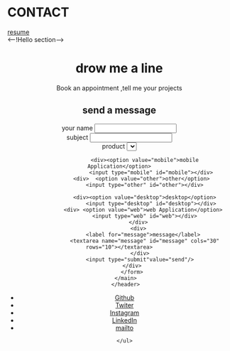 # CONTACT<!DOCTYPE html>
<html lang="en"><head>
    <meta charset="UTF-8">
    <meta http-equiv="X-UA-Compatible"content="IE=edge">
    <meta name="viewport"content="width=device-width,initial-scale=1.0">
    <title>contact</title>
</head>
<body>
    <nav>
        <a href="index.html"> </a>
        <a href="service.html"></a>
        <a href="Portfolio.html"></a>
        <a href="">resume</a>
    </nav>
    <--!Hello section-->
    <header>
        <h1>drow me a line</h1>
        <p>
            Book an appointment ,tell me your projects
        </p>
        <!--content-->
        <main>
            <h2>
                send a message
            </h2>
            <form action="">
                <div>
                    <label for="name">your name</label>
                    <input type="text" id="name">
                </div>
                <div>
                    <label for="subject">subject</label>
                    <input type="text"name="subject"id="subject"/>
                </div>
                <div>
                    <label for="product">product</label>
                    <select name="product"id="product"></select>

                    <div><option value="mobile">mobile Application</option>
                        <input type="mobile" id="mobile"></div>
                  <div>  <option value="other">other</option>
                    <input type="other" id="other"></div>

                    <div><option value="desktop">desktop</option>
                        <input type="desktop" id="desktop"></div>
                   <div> <option value="web">web Application</option>
                    <input type="web" id="web"></div>
                </div>
                <div>
                    <label for="message">message</label> 
                    <textarea name="message" id="message" cols="30" rows="10"></textarea>
                 </div>
                 <input type="submit"value="send"/>
            </div>
            </form>
        </main>
        </header>
</body>
<footer>
    <ul>
        <li> <a href="">Github</a></li>
        <li> <a href="">Twiter</a></li>
        <li> <a href="">Instagram</a></li>
        <li> <a href="">LinkedIn</a></li>
        <li> <a href="">mailto</a></li>


    </ul>
</footer>
</html>
